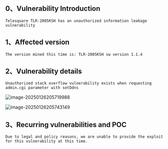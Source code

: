 ## 0、Vulnerability Introduction

```
Telesquare TLR-2005KSH has an unauthorized information leakage vulnerability
```

## 1、Affected version

```
The version mined this time is: TLR-2005KSH sw version 1.1.4
```

## 2、Vulnerability details

```
Unauthorized stack overflow vulnerability exists when requesting admin.cgi parameter with setDdns
```

![image-20250126205719988](D:\Desktop\Telesquare\6\image-20250126205719988.png)

![image-20250126205743149](D:\Desktop\Telesquare\6\image-20250126205743149.png)

## 3、Recurring vulnerabilities and POC

```
Due to legal and policy reasons, we are unable to provide the exploit for this vulnerability at this time.
```